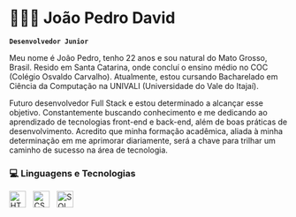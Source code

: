 # 👨🏻‍💻 João Pedro David

**`Desenvolvedor Junior`**

Meu nome é João Pedro, tenho 22 anos e sou natural do Mato Grosso, Brasil. Resido em Santa Catarina, onde concluí o ensino médio no COC (Colégio Osvaldo Carvalho). Atualmente, estou cursando Bacharelado em Ciência da Computação na UNIVALI (Universidade do Vale do Itajaí).

Futuro desenvolvedor Full Stack e estou determinado a alcançar esse objetivo. Constantemente buscando conhecimento e me dedicando ao aprendizado de tecnologias front-end e back-end, além de boas práticas de desenvolvimento. Acredito que minha formação acadêmica, aliada à minha determinação em me aprimorar diariamente, será a chave para trilhar um caminho de sucesso na área de tecnologia.

### 💻 Linguagens e Tecnologias

<img 
    align="left" 
    alt="HTML"
    title="HTML" 
    width="30px" 
    style="padding-right: 10px;" 
    src="https://cdn.jsdelivr.net/gh/devicons/devicon@latest/icons/html5/html5-original.svg" 
/>
<img 
    align="left" 
    alt="CSS" 
    title="CSS"
    width="30px" 
    style="padding-right: 10px;" 
    src="https://cdn.jsdelivr.net/gh/devicons/devicon@latest/icons/css3/css3-original.svg" 
/>
<img 
    align="left" 
    alt="SQL" 
    title="SQL"
    width="30px" 
    style="padding-right: 10px;" 
    src="https://cdn.jsdelivr.net/gh/devicons/devicon@latest/icons/sqldeveloper/sqldeveloper-original.svg" 
/>


